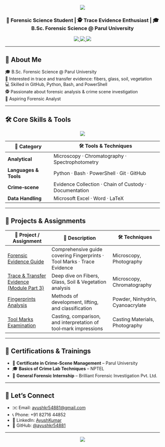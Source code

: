 <!-- ✨ WAVE HEADER ✨ -->
<p align="center">
  <img src="https://capsule-render.vercel.app/api?type=waving&color=228B22&height=200&section=header&text=Ayush%20Kumar&fontSize=50&fontColor=ffffff&animation=twinkling" />
</p>

<h3 align="center">🔬 Forensic Science Student | 🕵️ Trace Evidence Enthusiast | 🎓 B.Sc. Forensic Science @ Parul University</h3>

<p align="center">
  <a href="mailto:ayushkr54881@gmail.com">
    <img src="https://img.shields.io/badge/Email-ayushkr54881%40gmail.com-D14836?style=for-the-badge&logo=gmail&logoColor=white" />
  </a>
  <a href="https://www.linkedin.com/in/ayush-kumar-918a3b354/">
    <img src="https://img.shields.io/badge/LinkedIn-AyushKumar-0077B5?style=for-the-badge&logo=linkedin&logoColor=white" />
  </a>
  <a href="https://github.com/ayushkr54881">
    <img src="https://img.shields.io/badge/GitHub-ayushkr54881-black?style=for-the-badge&logo=github" />
  </a>
</p>

---

## 🧩 About Me

🎓 B.Sc. Forensic Science @ Parul University  
🧪 Interested in trace and transfer evidence: fibers, glass, soil, vegetation  
💻 Skilled in GitHub, Python, Bash, and PowerShell  
🕵️ Passionate about forensic analysis & crime scene investigation  
🎯 Aspiring Forensic Analyst  

---

## 🛠️ Core Skills & Tools

<p align="center">
  <img src="https://skillicons.dev/icons?i=python,bash,powershell,github,git,latex,excel" />
</p>

| 🔬 Category         | 🛠️ Tools & Techniques                                          |
|---------------------|----------------------------------------------------------------|
| **Analytical**      | Microscopy · Chromatography · Spectrophotometry                |
| **Languages & Tools** | Python · Bash · PowerShell · Git · GitHub                     |
| **Crime‑scene**     | Evidence Collection · Chain of Custody · Documentation         |
| **Data Handling**   | Microsoft Excel · Word · LaTeX                                 |

---

## 🚀 Projects & Assignments

| 🔗 Project / Assignment                                        | 📝 Description                                                 | 🛠️ Techniques                    |
|----------------------------------------------------------------|----------------------------------------------------------------|----------------------------------|
| [Forensic Evidence Guide](https://github.com/Rinnegaan/Forensic-Evidance-Guide.md) | Comprehensive guide covering Fingerprints · Tool Marks · Trace Evidence | Microscopy, Photography          |
| [Trace & Transfer Evidence (Module Part 3)](https://github.com/Rinnegaan/Trace-Transfer-Evidence-Guide.md) | Deep dive on Fibers, Glass, Soil & Vegetation analysis         | Microscopy, Chromatography       |
| [Fingerprints Analysis](https://github.com/Rinnegaan/Fingerprints-Analysis.md)       | Methods of development, lifting, and classification            | Powder, Ninhydrin, Cyanoacrylate |
| [Tool Marks Examination](https://github.com/Rinnegaan/Tool-Marks-Examination)        | Casting, comparison, and interpretation of tool‐mark impressions | Casting Materials, Photography   |


---

## 📜 Certifications & Trainings

- 🏅 **Certificate in Crime‑Scene Management** – Parul University  
- 🎓 **Basics of Crime Lab Techniques** – NPTEL  
- 🤝 **General Forensic Internship** – Brilliant Forensic Investigation Pvt. Ltd.  

---

## 🤝 Let’s Connect

- ✉️ Email: ayushkr54881@gmail.com  
- 📞 Phone: +91 82716 44852  
- 🔗 LinkedIn: [AyushKumar](https://www.linkedin.com/in/ayush-kumar-918a3b354/)  
- 🐙 GitHub: [@ayushkr54881](https://github.com/ayushkr54881)

---

<!-- ✨ FOOTER WAVE -->
<p align="center">
  <img src="https://capsule-render.vercel.app/api?type=waving&color=228B22&height=120&section=footer" />
</p>
